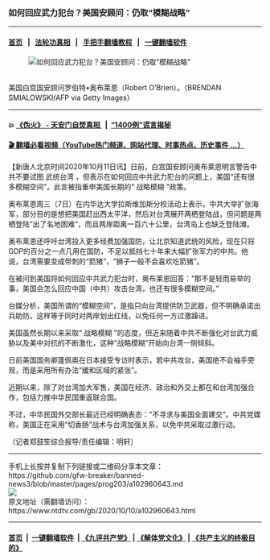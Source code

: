 ### 如何回应武力犯台？美国安顾问：仍取“模糊战略”
------------------------

#### [首页](https://github.com/gfw-breaker/banned-news3/blob/master/README.md) &nbsp;&nbsp;|&nbsp;&nbsp; [法轮功真相](https://github.com/begood0513/basic/blob/master/README.md)  &nbsp;&nbsp;|&nbsp;&nbsp; [手把手翻墙教程](https://github.com/gfw-breaker/guides/wiki)  &nbsp;&nbsp;|&nbsp;&nbsp; [一键翻墙软件](https://github.com/gfw-breaker/nogfw/blob/master/README.md)  



<div><div class="featured_image">
 <figure>
  <img alt="如何回应武力犯台？美国安顾问：仍取“模糊战略”" src="https://i.ntdtv.com/assets/uploads/2020/08/GettyImages-1228030112-800x450.jpg"/>
 </figure><br/>
 <span class="caption">
  美国白宫国安顾问罗伯特•奥布莱恩（Robert O’Brien）。（BRENDAN SMIALOWSKI/AFP via Getty Images）
 </span>
</div>
</div><hr/>

#### 💥 [《伪火》 - 天安门自焚真相 ](http://158.247.195.190:10000/videos/blog/weihuo.html)&nbsp; |&nbsp; [“1400例”谎言揭秘  ](http://158.247.195.190:10000/videos/blog/jiexi1400.html)

#### [ 🎬  翻墙必看视频（YouTube热门频道、网站代理、时事热点、历史事件 ...）](https://github.com/gfw-breaker/links/blob/master/banned.md)

<div><div class="post_content" itemprop="articleBody">
 <p>
  【新唐人北京时间2020年10月11日讯】日前，白宫国安顾问奥布莱恩明言警告中共不要试图
  <ok href="https://www.ntdtv.com/gb/武统台湾.htm">
   武统台湾
  </ok>
  ，但表示在如何回应中共武力犯台的问题上，美国“还有很多模糊空间”。此言被指重申美国长期的“
  <ok href="https://www.ntdtv.com/gb/战略模糊.htm">
   战略模糊
  </ok>
  ”政策。
 </p>
 <p>
  奥布莱恩周三（7日）在内华达大学拉斯维加斯分校活动上表示，中共大举扩张海军，部分目的是想把美国赶出西太平洋，然后对台湾展开两栖登陆战，但问题是两栖登陆“出了名地困难”，而且两岸距离一百六十公里，台湾岛上也缺乏登陆滩。
 </p>
 <p>
  奥布莱恩还呼吁台湾投入更多经费加强国防，让北京知道武统的风险，现在只将GDP的百分之一点几用在国防，不足以抵挡七十年来大幅扩张军力的中共。他说，台湾需要变成带刺的“箭猪”，“狮子一般不会喜欢吃箭猪”。
 </p>
 <p>
  在被问到美国将如何回应中共武力犯台时，奥布莱恩回答：“那不是轻而易举的事，美国会怎么回应中国（中共）攻击台湾，也还有很多模糊空间。”
 </p>
 <p>
  台媒分析，美国所谓的“模糊空间”，是指只向台湾提供防卫武器，但不明确承诺出兵助防。这样等于同时对两岸划出红线，以免任何一方过激躁进。
 </p>
 <p>
  美国虽然长期以来采取“
  <ok href="https://www.ntdtv.com/gb/战略模糊.htm">
   战略模糊
  </ok>
  ”的态度，但近来随着中共不断强化对台武力威胁以及美中对抗的不断激化，这种“战略模糊”开始向台湾一侧倾斜。
 </p>
 <p>
  日前美国国务卿蓬佩奥在日本接受专访时表示，若中共攻台，美国绝不会袖手旁观，而是采用所有办法“缓和区域的紧张”。
 </p>
 <p>
  近期以来，除了对台湾加大军售，美国在经济、政治和外交上都在和台湾加强合作，包括力推中华民国重返联合国。
 </p>
 <p>
  不过，中华民国外交部长最近已经明确表态：“不寻求与美国全面建交”。中共党媒称，美国正在采用“切香肠”战术与台湾加强关系，以免中共采取过激行动。
 </p>
 <p>
  （记者郑鼓笙综合报导/责任编辑：明轩）
 </p>
 <div class="single_ad">
 </div>
</div>
</div>
<hr/>
手机上长按并复制下列链接或二维码分享本文章：<br/>
https://github.com/gfw-breaker/banned-news3/blob/master/pages/prog203/a102960643.md <br/>
<a href='https://github.com/gfw-breaker/banned-news3/blob/master/pages/prog203/a102960643.md'><img src='https://github.com/gfw-breaker/banned-news3/blob/master/pages/prog203/a102960643.md.png'/></a> <br/>
原文地址（需翻墙访问）：https://www.ntdtv.com/gb/2020/10/10/a102960643.html


------------------------
#### [首页](https://github.com/gfw-breaker/banned-news3/blob/master/README.md) &nbsp;|&nbsp; [一键翻墙软件](https://github.com/gfw-breaker/nogfw/blob/master/README.md) &nbsp;| [《九评共产党》](https://github.com/gfw-breaker/9ping.md/blob/master/README.md#九评之一评共产党是什么) | [《解体党文化》](https://github.com/gfw-breaker/jtdwh.md/blob/master/README.md) | [《共产主义的终极目的》](https://github.com/gfw-breaker/gczydzjmd.md/blob/master/README.md)


<img src='http://gfw-breaker.win/banned-news3/pages/prog203/a102960643.md' width='0px' height='0px'/>